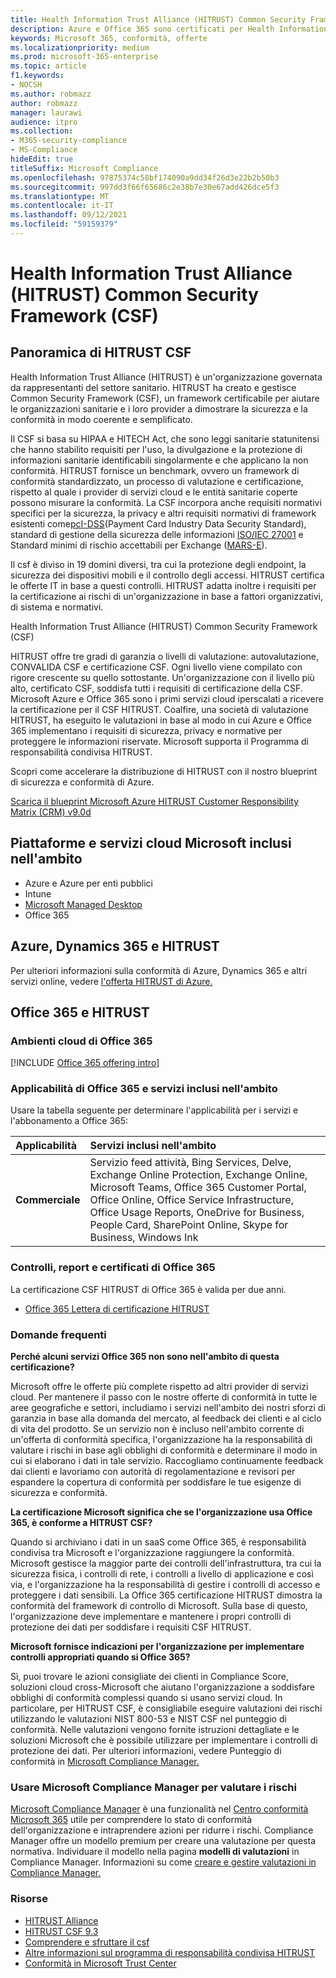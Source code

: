 ```yaml
---
title: Health Information Trust Alliance (HITRUST) Common Security Framework (CSF)
description: Azure e Office 365 sono certificati per Health Information Trust Alliance (HITRUST) Common Security Framework (CSF).
keywords: Microsoft 365, conformità, offerte
ms.localizationpriority: medium
ms.prod: microsoft-365-enterprise
ms.topic: article
f1.keywords:
- NOCSH
ms.author: robmazz
author: robmazz
manager: laurawi
audience: itpro
ms.collection:
- M365-security-compliance
- MS-Compliance
hideEdit: true
titleSuffix: Microsoft Compliance
ms.openlocfilehash: 97875374c58bf174090a9dd34f26d3e22b2b50b3
ms.sourcegitcommit: 997dd3f66f65686c2e38b7e30e67add426dce5f3
ms.translationtype: MT
ms.contentlocale: it-IT
ms.lasthandoff: 09/12/2021
ms.locfileid: "59159379"
---
```

# <a name="health-information-trust-alliance-hitrust-common-security-framework-csf"></a>Health Information Trust Alliance (HITRUST) Common Security Framework (CSF)

## <a name="hitrust-csf-overview"></a>Panoramica di HITRUST CSF

Health Information Trust Alliance (HITRUST) è un'organizzazione governata da rappresentanti del settore sanitario. HITRUST ha creato e gestisce Common Security Framework (CSF), un framework certificabile per aiutare le organizzazioni sanitarie e i loro provider a dimostrare la sicurezza e la conformità in modo coerente e semplificato.

Il CSF si basa su HIPAA e HITECH Act, che sono leggi sanitarie statunitensi che hanno stabilito requisiti per l'uso, la divulgazione e la protezione di informazioni sanitarie identificabili singolarmente e che applicano la non conformità. HITRUST fornisce un benchmark, ovvero un framework di conformità standardizzato, un processo di valutazione e certificazione, rispetto al quale i provider di servizi cloud e le entità sanitarie coperte possono misurare la conformità. La CSF incorpora anche requisiti normativi specifici per la sicurezza, la privacy e altri requisiti normativi di framework esistenti come[pcI-DSS](https://www.microsoft.com/trustcenter/compliance/pci)(Payment Card Industry Data Security Standard), standard di gestione della sicurezza delle informazioni [ISO/IEC 27001](https://www.microsoft.com/trustcenter/compliance/iso-iec-27001) e Standard minimi di rischio accettabili per Exchange ([MARS-E](https://www.microsoft.com/trustcenter/compliance/mars-e)).

Il csf è diviso in 19 domini diversi, tra cui la protezione degli endpoint, la sicurezza dei dispositivi mobili e il controllo degli accessi. HITRUST certifica le offerte IT in base a questi controlli. HITRUST adatta inoltre i requisiti per la certificazione ai rischi di un'organizzazione in base a fattori organizzativi, di sistema e normativi.

Health Information Trust Alliance (HITRUST) Common Security Framework (CSF)

HITRUST offre tre gradi di garanzia o livelli di valutazione: autovalutazione, CONVALIDA CSF e certificazione CSF. Ogni livello viene compilato con rigore crescente su quello sottostante. Un'organizzazione con il livello più alto, certificato CSF, soddisfa tutti i requisiti di certificazione della CSF. Microsoft Azure e Office 365 sono i primi servizi cloud iperscalati a ricevere la certificazione per il CSF HITRUST. Coalfire, una società di valutazione HITRUST, ha eseguito le valutazioni in base al modo in cui Azure e Office 365 implementano i requisiti di sicurezza, privacy e normative per proteggere le informazioni riservate. Microsoft supporta il Programma di responsabilità condivisa HITRUST.

Scopri come accelerare la distribuzione di HITRUST con il nostro blueprint di sicurezza e conformità di Azure.

[Scarica il blueprint Microsoft Azure HITRUST Customer Responsibility Matrix (CRM) v9.0d](https://servicetrust.microsoft.com/ViewPage/Blueprint?command=Download&downloadType=Document&downloadId=3ccde498-4761-4be0-be8b-cd8d379a3a4f&docTab=fc060920-cdb8-11e7-bacf-0bf52b09d912_Healthcare_Blueprint)

## <a name="microsoft-in-scope-cloud-platforms--services"></a>Piattaforme e servizi cloud Microsoft inclusi nell'ambito

- Azure e Azure per enti pubblici
- Intune
- [Microsoft Managed Desktop](/microsoft-365/managed-desktop/intro/compliance)
- Office 365

## <a name="azure-dynamics-365-and-hitrust"></a>Azure, Dynamics 365 e HITRUST

Per ulteriori informazioni sulla conformità di Azure, Dynamics 365 e altri servizi online, vedere [l'offerta HITRUST di Azure.](/azure/compliance/offerings/offering-hitrust)

## <a name="office-365-and-hitrust"></a>Office 365 e HITRUST

### <a name="office-365-cloud-environments"></a>Ambienti cloud di Office 365

[!INCLUDE [Office 365 offering intro](../includes/o365-offering-introduction.md)]

### <a name="office-365-applicability-and-in-scope-services"></a>Applicabilità di Office 365 e servizi inclusi nell'ambito

Usare la tabella seguente per determinare l'applicabilità per i servizi e l'abbonamento a Office 365:

| **Applicabilità** | **Servizi inclusi nell'ambito** |
|:------------------|:----------------------|
| **Commerciale** | Servizio feed attività, Bing Services, Delve, Exchange Online Protection, Exchange Online, Microsoft Teams, Office 365 Customer Portal, Office Online, Office Service Infrastructure, Office Usage Reports, OneDrive for Business, People Card, SharePoint Online, Skype for Business, Windows Ink |

### <a name="office-365-audits-reports-and-certificates"></a>Controlli, report e certificati di Office 365

La certificazione CSF HITRUST di Office 365 è valida per due anni.

- [Office 365 Lettera di certificazione HITRUST](https://aka.ms/O365HITRUSTcertification)

### <a name="frequently-asked-questions"></a>Domande frequenti

**Perché alcuni servizi Office 365 non sono nell'ambito di questa certificazione?**

Microsoft offre le offerte più complete rispetto ad altri provider di servizi cloud. Per mantenere il passo con le nostre offerte di conformità in tutte le aree geografiche e settori, includiamo i servizi nell'ambito dei nostri sforzi di garanzia in base alla domanda del mercato, al feedback dei clienti e al ciclo di vita del prodotto. Se un servizio non è incluso nell'ambito corrente di un'offerta di conformità specifica, l'organizzazione ha la responsabilità di valutare i rischi in base agli obblighi di conformità e determinare il modo in cui si elaborano i dati in tale servizio. Raccogliamo continuamente feedback dai clienti e lavoriamo con autorità di regolamentazione e revisori per espandere la copertura di conformità per soddisfare le tue esigenze di sicurezza e conformità.

**La certificazione Microsoft significa che se l'organizzazione usa Office 365, è conforme a HITRUST CSF?**

Quando si archiviano i dati in un saaS come Office 365, è responsabilità condivisa tra Microsoft e l'organizzazione raggiungere la conformità. Microsoft gestisce la maggior parte dei controlli dell'infrastruttura, tra cui la sicurezza fisica, i controlli di rete, i controlli a livello di applicazione e così via, e l'organizzazione ha la responsabilità di gestire i controlli di accesso e proteggere i dati sensibili. La Office 365 certificazione HITRUST dimostra la conformità del framework di controllo di Microsoft. Sulla base di questo, l'organizzazione deve implementare e mantenere i propri controlli di protezione dei dati per soddisfare i requisiti CSF HITRUST.

**Microsoft fornisce indicazioni per l'organizzazione per implementare controlli appropriati quando si Office 365?**

Sì, puoi trovare le azioni consigliate dei clienti in Compliance Score, soluzioni cloud cross-Microsoft che aiutano l'organizzazione a soddisfare obblighi di conformità complessi quando si usano servizi cloud. In particolare, per HITRUST CSF, è consigliabile eseguire valutazioni dei rischi utilizzando le valutazioni NIST 800-53 e NIST CSF nel punteggio di conformità. Nelle valutazioni vengono fornite istruzioni dettagliate e le soluzioni Microsoft che è possibile utilizzare per implementare i controlli di protezione dei dati. Per ulteriori informazioni, vedere Punteggio di conformità in [Microsoft Compliance Manager.](/microsoft-365/compliance/compliance-manager)

### <a name="use-microsoft-compliance-manager-to-assess-your-risk"></a>Usare Microsoft Compliance Manager per valutare i rischi

[Microsoft Compliance Manager](/microsoft-365/compliance/compliance-manager) è una funzionalità nel [Centro conformità Microsoft 365](/microsoft-365/compliance/microsoft-365-compliance-center) utile per comprendere lo stato di conformità dell'organizzazione e intraprendere azioni per ridurre i rischi. Compliance Manager offre un modello premium per creare una valutazione per questa normativa. Individuare il modello nella pagina **modelli di valutazioni** in Compliance Manager. Informazioni su come [creare e gestire valutazioni in Compliance Manager.](/microsoft-365/compliance/compliance-manager-assessments)

### <a name="resources"></a>Risorse

- [HITRUST Alliance](https://hitrustalliance.net/)
- [HITRUST CSF 9.3](https://hitrustalliance.net/csf-license-agreement/)
- [Comprendere e sfruttare il csf](https://hitrustalliance.net/understanding-leveraging-csf/)
- [Altre informazioni sul programma di responsabilità condivisa HITRUST](https://go.microsoft.com/fwlink/p/?linkid=2100268)
- [Conformità in Microsoft Trust Center](https://www.microsoft.com/trust-center/compliance/compliance-overview)
